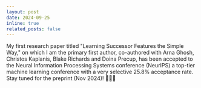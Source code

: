 ```yaml
---
layout: post
date: 2024-09-25 
inline: true
related_posts: false
---
```


My first research paper titled "Learning Successor Features the Simple Way," on which I am the primary first author, co-authored with Arna Ghosh, Christos Kaplanis, Blake Richards and Doina Precup, has been accepted to the Neural Information Processing Systems conference (NeurIPS) a top-tier machine learning conference with a very selective 25.8% acceptance rate. Stay tuned for the preprint (Nov 2024)! 🎉📝🧠 
